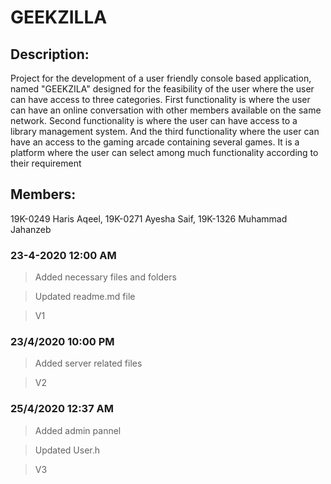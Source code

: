# GEEKZILLA


## Description:
Project for the development of a user friendly console based application, named "GEEKZILA" designed for the feasibility of the user where the user can have access to three categories. First functionality is where the user can have an online conversation with other members available on the same network. Second functionality is where the user can have access to a library management system. And the third functionality where the user can have an access to the gaming arcade containing several games. It is a platform where the user can select among much functionality according to their requirement
## Members:

19K-0249 Haris Aqeel,
19K-0271 Ayesha Saif,
19K-1326 Muhammad Jahanzeb

### 23-4-2020 12:00 AM
>Added necessary files and folders
 
>Updated readme.md file

>V1

### 23/4/2020 10:00 PM
>Added server related files

>V2

### 25/4/2020 12:37 AM
>Added admin pannel

>Updated User.h

>V3